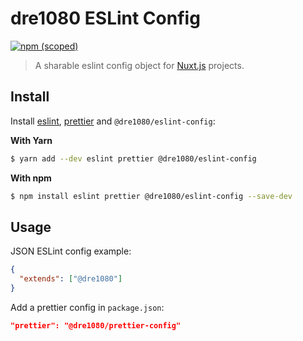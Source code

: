 # dre1080 ESLint Config

[![npm (scoped)](https://img.shields.io/npm/v/@dre1080/eslint-config)](https://www.npmjs.org/package/@dre1080/eslint-config)

> A sharable eslint config object for [Nuxt.js](https://nuxtjs.org) projects.

## Install

Install [eslint](https://eslint.io/), [prettier](https://prettier.io/) and `@dre1080/eslint-config`:

**With Yarn**

```sh
$ yarn add --dev eslint prettier @dre1080/eslint-config
```

**With npm**

```sh
$ npm install eslint prettier @dre1080/eslint-config --save-dev
```

## Usage

JSON ESLint config example:

```json
{
  "extends": ["@dre1080"]
}
```

Add a prettier config in `package.json`:

```json
"prettier": "@dre1080/prettier-config"
```
